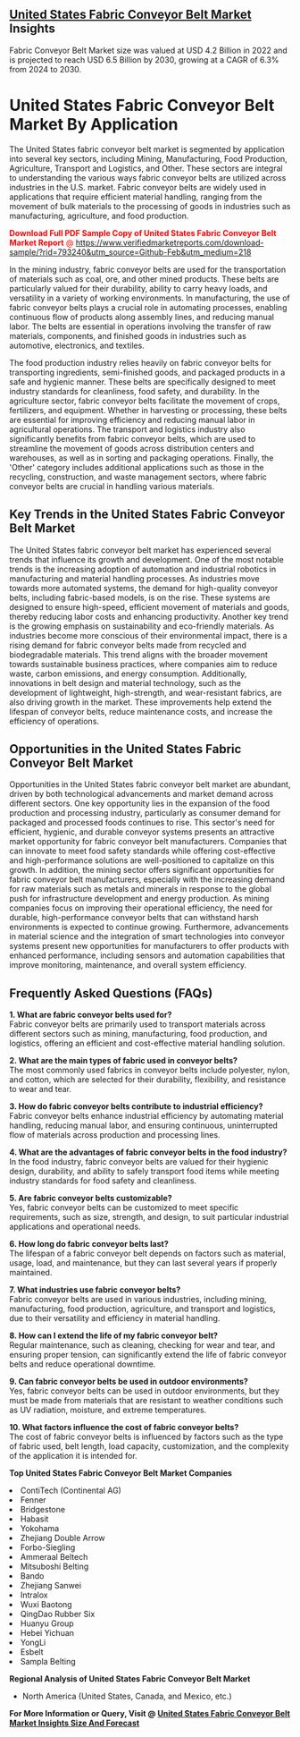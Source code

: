 <h2><a href="https://www.verifiedmarketreports.com/download-sample/?rid=793240&amp;utm_source=Github-Feb&amp;utm_medium=218" target="_blank">United States Fabric Conveyor Belt Market</a> Insights</h2><p>Fabric Conveyor Belt Market size was valued at USD 4.2 Billion in 2022 and is projected to reach USD 6.5 Billion by 2030, growing at a CAGR of 6.3% from 2024 to 2030.</p><p><h1>United States Fabric Conveyor Belt Market By Application</h1> <p>The United States fabric conveyor belt market is segmented by application into several key sectors, including Mining, Manufacturing, Food Production, Agriculture, Transport and Logistics, and Other. These sectors are integral to understanding the various ways fabric conveyor belts are utilized across industries in the U.S. market. Fabric conveyor belts are widely used in applications that require efficient material handling, ranging from the movement of bulk materials to the processing of goods in industries such as manufacturing, agriculture, and food production. <p><span class=""><span style="color: #ff0000;"><strong>Download Full PDF Sample Copy of United States Fabric Conveyor Belt Market Report</strong> @ </span><a href="https://www.verifiedmarketreports.com/download-sample/?rid=793240&amp;utm_source=Github-Feb&amp;utm_medium=218" target="_blank">https://www.verifiedmarketreports.com/download-sample/?rid=793240&amp;utm_source=Github-Feb&amp;utm_medium=218</a></span></p> In the mining industry, fabric conveyor belts are used for the transportation of materials such as coal, ore, and other mined products. These belts are particularly valued for their durability, ability to carry heavy loads, and versatility in a variety of working environments. In manufacturing, the use of fabric conveyor belts plays a crucial role in automating processes, enabling continuous flow of products along assembly lines, and reducing manual labor. The belts are essential in operations involving the transfer of raw materials, components, and finished goods in industries such as automotive, electronics, and textiles.</p> <p>The food production industry relies heavily on fabric conveyor belts for transporting ingredients, semi-finished goods, and packaged products in a safe and hygienic manner. These belts are specifically designed to meet industry standards for cleanliness, food safety, and durability. In the agriculture sector, fabric conveyor belts facilitate the movement of crops, fertilizers, and equipment. Whether in harvesting or processing, these belts are essential for improving efficiency and reducing manual labor in agricultural operations. The transport and logistics industry also significantly benefits from fabric conveyor belts, which are used to streamline the movement of goods across distribution centers and warehouses, as well as in sorting and packaging operations. Finally, the 'Other' category includes additional applications such as those in the recycling, construction, and waste management sectors, where fabric conveyor belts are crucial in handling various materials.</p> <h2>Key Trends in the United States Fabric Conveyor Belt Market</h2> <p>The United States fabric conveyor belt market has experienced several trends that influence its growth and development. One of the most notable trends is the increasing adoption of automation and industrial robotics in manufacturing and material handling processes. As industries move towards more automated systems, the demand for high-quality conveyor belts, including fabric-based models, is on the rise. These systems are designed to ensure high-speed, efficient movement of materials and goods, thereby reducing labor costs and enhancing productivity. Another key trend is the growing emphasis on sustainability and eco-friendly materials. As industries become more conscious of their environmental impact, there is a rising demand for fabric conveyor belts made from recycled and biodegradable materials. This trend aligns with the broader movement towards sustainable business practices, where companies aim to reduce waste, carbon emissions, and energy consumption. Additionally, innovations in belt design and material technology, such as the development of lightweight, high-strength, and wear-resistant fabrics, are also driving growth in the market. These improvements help extend the lifespan of conveyor belts, reduce maintenance costs, and increase the efficiency of operations.</p> <h2>Opportunities in the United States Fabric Conveyor Belt Market</h2> <p>Opportunities in the United States fabric conveyor belt market are abundant, driven by both technological advancements and market demand across different sectors. One key opportunity lies in the expansion of the food production and processing industry, particularly as consumer demand for packaged and processed foods continues to rise. This sector's need for efficient, hygienic, and durable conveyor systems presents an attractive market opportunity for fabric conveyor belt manufacturers. Companies that can innovate to meet food safety standards while offering cost-effective and high-performance solutions are well-positioned to capitalize on this growth. In addition, the mining sector offers significant opportunities for fabric conveyor belt manufacturers, especially with the increasing demand for raw materials such as metals and minerals in response to the global push for infrastructure development and energy production. As mining companies focus on improving their operational efficiency, the need for durable, high-performance conveyor belts that can withstand harsh environments is expected to continue growing. Furthermore, advancements in material science and the integration of smart technologies into conveyor systems present new opportunities for manufacturers to offer products with enhanced performance, including sensors and automation capabilities that improve monitoring, maintenance, and overall system efficiency.</p> <h2>Frequently Asked Questions (FAQs)</h2> <p><strong>1. What are fabric conveyor belts used for?</strong><br>Fabric conveyor belts are primarily used to transport materials across different sectors such as mining, manufacturing, food production, and logistics, offering an efficient and cost-effective material handling solution.</p> <p><strong>2. What are the main types of fabric used in conveyor belts?</strong><br>The most commonly used fabrics in conveyor belts include polyester, nylon, and cotton, which are selected for their durability, flexibility, and resistance to wear and tear.</p> <p><strong>3. How do fabric conveyor belts contribute to industrial efficiency?</strong><br>Fabric conveyor belts enhance industrial efficiency by automating material handling, reducing manual labor, and ensuring continuous, uninterrupted flow of materials across production and processing lines.</p> <p><strong>4. What are the advantages of fabric conveyor belts in the food industry?</strong><br>In the food industry, fabric conveyor belts are valued for their hygienic design, durability, and ability to safely transport food items while meeting industry standards for food safety and cleanliness.</p> <p><strong>5. Are fabric conveyor belts customizable?</strong><br>Yes, fabric conveyor belts can be customized to meet specific requirements, such as size, strength, and design, to suit particular industrial applications and operational needs.</p> <p><strong>6. How long do fabric conveyor belts last?</strong><br>The lifespan of a fabric conveyor belt depends on factors such as material, usage, load, and maintenance, but they can last several years if properly maintained.</p> <p><strong>7. What industries use fabric conveyor belts?</strong><br>Fabric conveyor belts are used in various industries, including mining, manufacturing, food production, agriculture, and transport and logistics, due to their versatility and efficiency in material handling.</p> <p><strong>8. How can I extend the life of my fabric conveyor belt?</strong><br>Regular maintenance, such as cleaning, checking for wear and tear, and ensuring proper tension, can significantly extend the life of fabric conveyor belts and reduce operational downtime.</p> <p><strong>9. Can fabric conveyor belts be used in outdoor environments?</strong><br>Yes, fabric conveyor belts can be used in outdoor environments, but they must be made from materials that are resistant to weather conditions such as UV radiation, moisture, and extreme temperatures.</p> <p><strong>10. What factors influence the cost of fabric conveyor belts?</strong><br>The cost of fabric conveyor belts is influenced by factors such as the type of fabric used, belt length, load capacity, customization, and the complexity of the application it is intended for.</p> </p><p><strong>Top United States Fabric Conveyor Belt Market Companies</strong></p><div data-test-id=""><p><li>ContiTech (Continental AG)</li><li> Fenner</li><li> Bridgestone</li><li> Habasit</li><li> Yokohama</li><li> Zhejiang Double Arrow</li><li> Forbo-Siegling</li><li> Ammeraal Beltech</li><li> Mitsuboshi Belting</li><li> Bando</li><li> Zhejiang Sanwei</li><li> Intralox</li><li> Wuxi Baotong</li><li> QingDao Rubber Six</li><li> Huanyu Group</li><li> Hebei Yichuan</li><li> YongLi</li><li> Esbelt</li><li> Sampla Belting</li></p><div><strong>Regional Analysis of&nbsp;United States Fabric Conveyor Belt Market</strong></div><ul><li dir="ltr"><p dir="ltr">North America&nbsp;(United States, Canada, and Mexico, etc.)</p></li></ul><p><strong>For More Information or Query, Visit @&nbsp;</strong><strong><a href="https://www.verifiedmarketreports.com/product/fabric-conveyor-belt-market/?utm_source=Github-Feb&amp;utm_medium=218" target="_blank">United States Fabric Conveyor Belt Market Insights Size And Forecast</a></strong></p></div>
